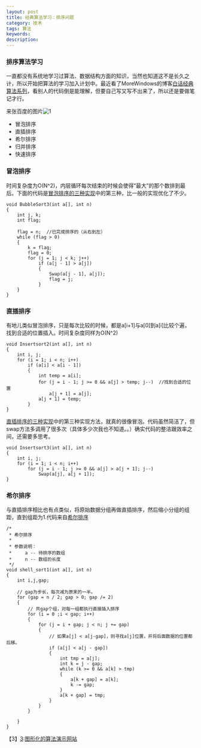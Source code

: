 ```yaml
---
layout: post
title: 经典算法学习：排序问题
category: 技术
tags: 算法
keywords: 
description: 
---
```


### 排序算法学习


一直都没有系统地学习过算法、数据结构方面的知识，当然也知道这不是长久之计，所以开始把算法的学习加入计划中。最近看了MoreWindows的博客[白话经典算法系列][1]，看别人的代码倒是能理解，但要自己写又写不出来了，所以还是要做笔记才行。

来张百度的图片![1](http://a.hiphotos.baidu.com/baike/c0%3Dbaike92%2C5%2C5%2C92%2C30/sign=2297f211718da9775a228e79d138937c/96dda144ad345982dab0d4b00ef431adcbef84dd.jpg)


- 冒泡排序
- 直插排序
- 希尔排序
- 归并排序
- 快速排序

### 冒泡排序

时间复杂度为O(N^2)，内层循环每次结束的时候会使得“最大”的那个数排到最后。下面的代码是[冒泡排序的三种实现][2]中的第三种，比一般的实现优化了不少。

```//冒泡排序3  
void BubbleSort3(int a[], int n)  
{  
    int j, k;  
    int flag;  
      
    flag = n;  //已完成排序的（从右到左）
    while (flag > 0)  
    {  
        k = flag;  
        flag = 0;  
        for (j = 1; j < k; j++)  
            if (a[j - 1] > a[j])  
            {  
                Swap(a[j - 1], a[j]);  
                flag = j;  
            }  
    }  
}  
```

### 直插排序

有地儿类似冒泡排序，只是每次比较的时候，都是a[i+1]与a[0]到a[i]比较个遍，找到合适的位置插入。时间复杂度同样为O(N^2)

```//直插排序2
void Insertsort2(int a[], int n)  
{  
    int i, j;  
    for (i = 1; i < n; i++)  
        if (a[i] < a[i - 1])  
        {  
            int temp = a[i];  
            for (j = i - 1; j >= 0 && a[j] > temp; j--)  //找到合适的位置
                a[j + 1] = a[j];  
            a[j + 1] = temp;  
        }  
}  
```
[直插排序的三种实现][3]中的第三种实现方法，就真的很像冒泡。代码虽然简洁了，但swap方法多调用了很多次（具体多少次我也不知道。。）确实代码的整洁跟效率之间，还需要多思考。

```//直插排序3
void Insertsort3(int a[], int n)  
{  
    int i, j;  
    for (i = 1; i < n; i++)  
        for (j = i - 1; j >= 0 && a[j] > a[j + 1]; j--)  
            Swap(a[j], a[j + 1]);  
}  
```

### 希尔排序

与直插排序相比也有点类似，将原始数据分组再做直插排序，然后缩小分组的组距，直到组距为1.代码来自[希尔排序][4]

```
/*
 * 希尔排序
 *
 * 参数说明：
 *     a -- 待排序的数组
 *     n -- 数组的长度
 */
void shell_sort1(int a[], int n)
{
    int i,j,gap;

    // gap为步长，每次减为原来的一半。
    for (gap = n / 2; gap > 0; gap /= 2)
    {
        // 共gap个组，对每一组都执行直接插入排序
        for (i = 0 ;i < gap; i++)
        {
            for (j = i + gap; j < n; j += gap) 
            {
                // 如果a[j] < a[j-gap]，则寻找a[j]位置，并将后面数据的位置都后移。
                if (a[j] < a[j - gap])
                {
                    int tmp = a[j];
                    int k = j - gap;
                    while (k >= 0 && a[k] > tmp)
                    {
                        a[k + gap] = a[k];
                        k -= gap;
                    }
                    a[k + gap] = tmp;
                }
            }
        }

    }
}
```


[1]:http://blog.csdn.net/morewindows/article/details/17488865 "白话经典算法"
[2]:http://blog.csdn.net/morewindows/article/details/6657829 "冒泡排序的三种实现"
[3]:http://blog.csdn.net/morewindows/article/details/6665714 "直插排序的三种实现"
[4]:http://www.cnblogs.com/skywang12345/p/3597597.html "希尔排序"

【3】[3]:[图形化的算法演示网站](http://zh.visualgo.net/)
